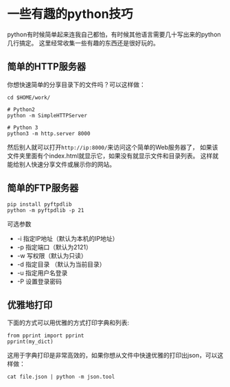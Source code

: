 # 一些有趣的python技巧

python有时候简单起来连我自己都怕，有时候其他语言需要几十写出来的python几行搞定。
这里经常收集一些有趣的东西还是很好玩的。
<!-- more -->

## 简单的HTTP服务器
你想快速简单的分享目录下的文件吗？可以这样做：
```
cd $HOME/work/

# Python2
python -m SimpleHTTPServer

# Python 3
python3 -m http.server 8000
```
然后别人就可以打开`http://ip:8000/`来访问这个简单的Web服务器了，
如果该文件夹里面有个index.html就显示它，如果没有就显示文件和目录列表。
这样就能给别人快速分享文件或展示你的网站。

## 简单的FTP服务器

```
pip install pyftpdlib
python -m pyftpdlib -p 21
```
可选参数

* -i 指定IP地址（默认为本机的IP地址）
* -p 指定端口（默认为2121）
* -w 写权限（默认为只读）
* -d 指定目录 （默认为当前目录）
* -u 指定用户名登录
* -P 设置登录密码

## 优雅地打印
下面的方式可以用优雅的方式打印字典和列表:
```
from pprint import pprint
pprint(my_dict)
```
这用于字典打印是非常高效的，如果你想从文件中快速优雅的打印出json，可以这样做：
```
cat file.json | python -m json.tool
```
